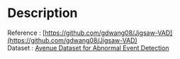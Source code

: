 # Description
Reference : [https://github.com/gdwang08/Jigsaw-VAD](https://github.com/gdwang08/Jigsaw-VAD)  
Dataset : [Avenue Dataset for Abnormal Event Detection](https://drive.google.com/file/d/1LGAkgoqu5AQJzkqpR8s8R97xbXK5S9Mq/view)
